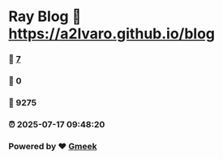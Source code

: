 # Ray Blog :link: https://a2lvaro.github.io/blog 
### :page_facing_up: [7](https://a2lvaro.github.io/blog/tag.html) 
### :speech_balloon: 0 
### :hibiscus: 9275 
### :alarm_clock: 2025-07-17 09:48:20 
### Powered by :heart: [Gmeek](https://github.com/Meekdai/Gmeek)
